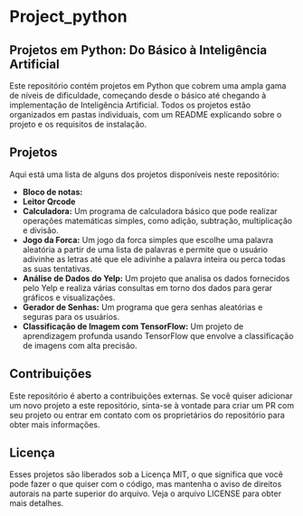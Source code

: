 # Project_python

## Projetos em Python: Do Básico à Inteligência Artificial

Este repositório contém projetos em Python que cobrem uma ampla gama de níveis de dificuldade, começando desde o básico até chegando à implementação de Inteligência Artificial. Todos os projetos estão organizados em pastas individuais, com um README explicando sobre o projeto e os requisitos de instalação.

## Projetos

Aqui está uma lista de alguns dos projetos disponíveis neste repositório:


- **Bloco de notas:**
- **Leitor Qrcode**
- **Calculadora:** Um programa de calculadora básico que pode realizar operações matemáticas simples, como adição, subtração, multiplicação e divisão.
- **Jogo da Forca:** Um jogo da forca simples que escolhe uma palavra aleatória a partir de uma lista de palavras e permite que o usuário adivinhe as letras até que ele adivinhe a palavra inteira ou perca todas as suas tentativas.
- **Análise de Dados do Yelp:** Um projeto que analisa os dados fornecidos pelo Yelp e realiza várias consultas em torno dos dados para gerar gráficos e visualizações.
- **Gerador de Senhas:** Um programa que gera senhas aleatórias e seguras para os usuários.
- **Classificação de Imagem com TensorFlow:** Um projeto de aprendizagem profunda usando TensorFlow que envolve a classificação de imagens com alta precisão.

## Contribuições

Este repositório é aberto a contribuições externas. Se você quiser adicionar um novo projeto a este repositório, sinta-se à vontade para criar um PR com seu projeto ou entrar em contato com os proprietários do repositório para obter mais informações.

## Licença

Esses projetos são liberados sob a Licença MIT, o que significa que você pode fazer o que quiser com o código, mas mantenha o aviso de direitos autorais na parte superior do arquivo. Veja o arquivo LICENSE para obter mais detalhes.
